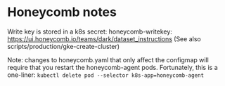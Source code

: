 # Honeycomb notes

Write key is stored in a k8s secret: honeycomb-writekey: https://ui.honeycomb.io/teams/dark/dataset_instructions (See also scripts/production/gke-create-cluster)

Note: changes to honeycomb.yaml that only affect the configmap will require that
you restart the honeycomb-agent pods. Fortunately, this is a one-liner:
`kubectl delete pod --selector k8s-app=honeycomb-agent`
